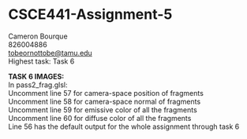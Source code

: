 # CSCE441-Assignment-5

Cameron Bourque  
826004886  
tobeornottobe@tamu.edu  
Highest task: Task 6  

**TASK 6 IMAGES:**  
In pass2_frag.glsl:  
Uncomment line 57 for camera-space position of fragments  
Uncomment line 58 for camera-space normal of fragments  
Uncomment line 59 for emissive color of all the fragments  
Uncomment line 60 for diffuse color of all the fragments  
Line 56 has the default output for the whole assignment through task 6